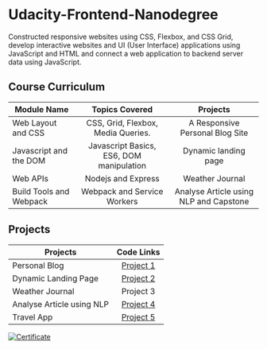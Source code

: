 # Udacity-Frontend-Nanodegree
 Constructed responsive websites using CSS, Flexbox, and CSS Grid, develop interactive websites and UI (User Interface) applications using JavaScript and HTML and connect a web application to backend server data using JavaScript.

## Course Curriculum

|     Module Name        | Topics Covered  |	Projects  |
| ------------- |:-------------:| :-----:|
| Web Layout and CSS | CSS, Grid, Flexbox, Media Queries. | A Responsive Personal Blog Site |
| Javascript and the DOM | Javascript Basics, ES6, DOM manipulation | Dynamic landing page |
| Web APIs | Nodejs and Express | Weather Journal |
| Build Tools and Webpack | Webpack and Service Workers | Analyse Article using NLP and Capstone |

## Projects

|     Projects | Code Links  |
| ------------- |:-------------:|
| Personal Blog | [Project 1](https://github.com/iamrahull/Personal-Blog) |
| Dynamic Landing Page | [Project 2](https://github.com/iamrahull/Dynamic-Landing-Page)  |
| Weather Journal | Project 3  |
| Analyse Article using NLP | [Project 4](https://github.com/iamrahull/Article-Analysis-Website)  |
| Travel App | [Project 5](https://github.com/iamrahull/Travel-App)  |

[![Certificate](udacity_Fend_Certificate.png)](https://confirm.udacity.com/JPASFUPP)
